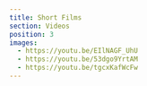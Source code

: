 ```yaml
---
title: Short Films
section: Videos
position: 3
images:
  - https://youtu.be/EIlNAGF_UhU
  - https://youtu.be/53dgo9YrtAM
  - https://youtu.be/tgcxKafWcFw
---
```


